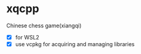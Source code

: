 # xqcpp
Chinese chess game(xiangqi) 

- [x] for WSL2
- [x] use vcpkg for acquiring and managing libraries
